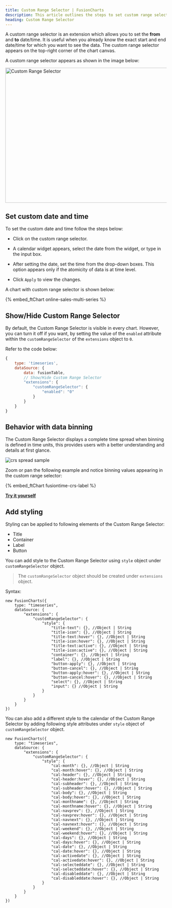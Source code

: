 ```yaml
---
title: Custom Range Selector | FusionCharts
description: This article outlines the steps to set custom range selector.
heading: Custom Range Selector
---
```


A custom range selector is an extension which allows you to set the **from** and **to** date/time. It is useful when you already know the exact start and end date/time for which you want to see the data. The custom range selector appears on the top-right corner of the chart canvas.

A custom range selector appears as shown in the image below:

<img src="{% site.BASE_URL %}/images/fusiontime-component-custom-range-selector.png" alt="Custom Range Selector" width="700" height="420">

## Set custom date and time

To set the custom date and time follow the steps below:

- Click on the custom range selector.

- A calendar widget appears, select the date from the widget, or type in the input box.

- After setting the date, set the time from the drop-down boxes. This option appears only if the atomicity of data is at time level.

- Click `Apply` to view the changes.

A chart with custom range selector is shown below:

{% embed_ftChart online-sales-multi-series %}

## Show/Hide Custom Range Selector

By default, the Custom Range Selector is visible in every chart. However, you can turn it off if you want, by setting the value of the `enabled` attribute within the `customRangeSelector` of the `extensions` object to `0`.

Refer to the code below:

```javascript
{
    type: 'timeseries',
    dataSource: {
        data: fusionTable,
        // Show/Hide Custom Range Selector
        "extensions": {
			"customRangeSelector": {
				"enabled": "0"
			}
		}
    }
}
```


## Behavior with data binning

The Custom Range Selector displays a complete time spread when binning is defined in time units, this provides users with a better understanding and details at first glance.

![crs spread sample](/images/crs_spread.png)

Zoom or pan the following example and notice binning values appearing in the custom range selector:

{% embed_ftChart fusiontime-crs-label %}

[__Try it yourself__](https://jsfiddle.net/fusioncharts/uwgtsh4z/)

## Add styling

Styling can be applied to following elements of the Custom Range Selector:

- Title
- Container
- Label
- Button

You can add style to the Custom Range Selector using `style` object under `customRangeSelector` object.

> The `customRangeSelector` object should be created under `extensions` object.

Syntax:

```
new FusionCharts({
    type: "timeseries",
    dataSource: {
        "extensions": {
            "customRangeSelector": {
                "style": {
                    "title-text": {}, //Object | String
                    "title-icon": {}, //Object | String
                    "title-text:hover": {}, //Object | String
                    "title-icon:hover": {}, //Object | String
                    "title-text:active": {}, //Object | String
                    "title-icon:active": {}, //Object | String
                    "container": {}, //Object | String
                    "label": {}, //Object | String
                    "button-apply": {}, //Object | String
                    "button-cancel": {}, //Object | String
                    "button-apply:hover": {}, //Object | String
                    "button-cancel:hover": {}, //Object | String
                    "select": {}, //Object | String
                    "input": {} //Object | String
                }
            }
        }
    }
})

```
You can also add a different style to the calendar of the Custom Range Selector by adding following style attributes under `style` object of `customRangeSelector` object.

```
new FusionCharts({
    type: "timeseries",
    dataSource: {
        "extensions": {
            "customRangeSelector": {
                "style": {
                    "cal-month": {}, //Object | String
                    "cal-month:hover": {}, //Object | String
                    "cal-header": {}, //Object | String
                    "cal-header:hover": {}, //Object | String
                    "cal-subheader": {}, //Object | String
                    "cal-subheader:hover": {}, //Object | String
                    "cal-body": {}, //Object | String
                    "cal-body:hover": {}, //Object | String
                    "cal-monthname": {}, //Object | String
                    "cal-monthname:hover": {}, //Object | String
                    "cal-navprev": {}, //Object | String
                    "cal-navprev:hover": {}, //Object | String
                    "cal-navnext": {}, //Object | String
                    "cal-navnext:hover": {}, //Object | String
                    "cal-weekend": {}, //Object | String
                    "cal-weekend:hover": {}, //Object | String
                    "cal-days": {}, //Object | String
                    "cal-days:hover": {}, //Object | String
                    "cal-date": {}, //Object | String
                    "cal-date:hover": {}, //Object | String
                    "cal-activedate": {}, //Object | String
                    "cal-activedate:hover": {}, //Object | String
                    "cal-selecteddate": {}, //Object | String
                    "cal-selecteddate:hover": {}, //Object | String
                    "cal-disableddate": {}, //Object | String
                    "cal-disableddate:hover": {}, //Object | String
                }
            }
        }
    }
})

```